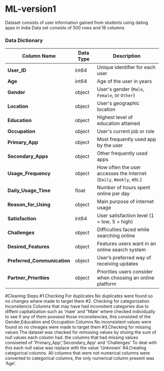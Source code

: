# ML-version1
 Dataset consists of user information gained from students using dating apps in  india
 Data set consists of 500 rows and 16 columns
### **Data Dictionary**

| Column Name               | Data Type | Description |
|---------------------------|----------|-------------|
| **User_ID**               | int64    | Unique identifier for each user |
| **Age**                   | int64    | Age of the user in years |
| **Gender**                | object   | User's gender (`Male`, `Female`, or `Other`) |
| **Location**              | object   | User's geographic location |
| **Education**             | object   | Highest level of education attained |
| **Occupation**            | object   | User's current job or role |
| **Primary_App**           | object   | Most frequently used app by the user |
| **Secondary_Apps**        | object   | Other frequently used apps |
| **Usage_Frequency**       | object   | How often the user accesses the internet (`Daily`, `Weekly`, etc.) |
| **Daily_Usage_Time**      | float    | Number of hours spent online per day |
| **Reason_for_Using**      | object   | Main purpose of internet usage |
| **Satisfaction**          | int64    | User satisfaction level (1 = low, 5 = high) |
| **Challenges**            | object   | Difficulties faced while searching online |
| **Desired_Features**      | object   | Features users want in an online search system |
| **Preferred_Communication** | object | User’s preferred way of receiving updates |
| **Partner_Priorities**    | object   | Priorities users consider when choosing an online platform |

 
#Cleaning Steps
#1.Checking For duplicates
No duplicates were found so no changes where made to target them
#2. Checking for categorization Inconsitencis
 Columns that may have had inconsitent categories due to diffent capitalization such as 'male' and  "Male' where checked individually to  see if any of them possesd those inconsitencies, this consisted of the Gender,Education and Occupation Columns
No inconsistent values were found so no chnages were made to target them
#3.Checking for missing values
The dataset was checked for mmissing values by shoing the sum of null values each column had. the columns that had missing values consiseted of 'Primary_App','Secondary_App' and 'Challenges'
To deal with this each null value was replace with the  value 'Unknown'
#4.Creating categorical columns.
All columns that were not numerical columns were converted to categorical columns, the only numerical column present was 'Age'.
